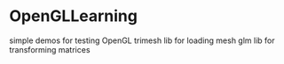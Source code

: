 # OpenGLLearning
simple demos for testing OpenGL
trimesh lib for loading mesh
glm lib for transforming matrices


